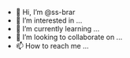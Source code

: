 - 👋 Hi, I’m @ss-brar
- 👀 I’m interested in ...
- 🌱 I’m currently learning ...
- 💞️ I’m looking to collaborate on ...
- 📫 How to reach me ...

<!---
ss-brar/ss-brar is a ✨ special ✨ repository because its `README.md` (this file) appears on your GitHub profile.
You can click the Preview link to take a look at your changes.
--->
